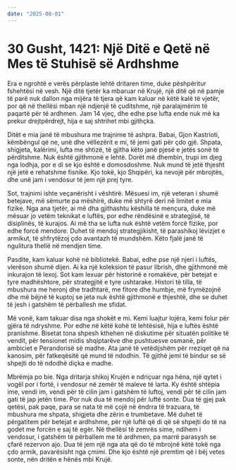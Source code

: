 ```yaml
---
date: "2025-08-01"
---
```


# 30 Gusht, 1421: Një Ditë e Qetë në Mes të Stuhisë së Ardhshme

Era e ngrohtë e verës përplaste lehtë dritaren time, duke pëshpëritur fshehtësi në vesh. Një ditë tjetër ka mbaruar në Krujë, një ditë që në pamje të parë nuk dallon nga mijëra të tjera që kam kaluar në këtë kalë të vjetër, por që në thellësi mban një ndjenjë të çuditshme, një paralajmërim të paqartë për të ardhmen.  Jam 14 vjeç,  dhe edhe pse lufta ende nuk më ka prekur drejtpërdrejt, hija e saj shtrihet mbi gjithçka.

Ditët e mia janë të mbushura me trajnime të ashpra. Babai, Gjon Kastrioti, këmbëngul që ne, unë dhe vëllezërit e mi, të jemi gati për çdo gjë.  Shpata, shigjeta, kalërimi, lufta me shtizë,  të gjitha këto janë pjesë e jetës sonë të përditshme. Nuk është gjithmonë e lehtë.  Dorët më dhembin, trupi im djeg nga lodhja, por e di se kjo është e domosdoshme.  Nuk mund të jetë thjesht një jetë e rehatshme fisnike.  Kjo tokë, kjo Shqipëri, ka nevojë për mbrojtës, dhe unë jam i vendosur të jem një prej tyre.

Sot, trajnimi ishte veçanërisht i vështirë. Mësuesi im, një veteran i shumë betejave,  më sëmurte pa mëshirë, duke më shtyrë deri në limitet e mia fizike.  Nga ana tjetër, ai më dha gjithashtu këshilla të mençura, duke më mësuar jo vetëm teknikat e luftës, por edhe rëndësinë e strategjisë, të disiplinës, të kurajos.  Ai më tha se lufta nuk është vetëm forcë fizike, por edhe forcë mendore.  Duhet të mendoj strategjikisht, të parashikoj lëvizjet e armikut, të shfrytëzoj çdo avantazh të mundshëm.  Këto fjalë janë të ngulitura thellë në mendjen time.

Pasdite, kam kaluar kohë në bibliotekë. Babai, edhe pse një njeri i luftës, vlerëson shumë dijen.  Ai ka një koleksion të pasur librish, dhe gjithmonë më inkurajon të lexoj. Sot kam lexuar për historinë e romakëve, për betejat e tyre madhështore, për strategjitë e tyre ushtarake.  Histori të tilla, të mbushura me heronj dhe tradhtarë, me fitore dhe humbje, më frymëzojnë dhe më bëjnë të kuptoj se jeta nuk është gjithmonë e thjeshtë, dhe se duhet të jesh i gatshëm të përballesh me sfidat.

Më vonë, kam takuar disa nga shokët e mi. Kemi luajtur lojëra, kemi folur për gjëra të ndryshme. Por edhe në këtë kohë të lehtësisë, hija e luftës është pranishme.  Bisetat tona shpesh kthehen në diskutime për situatën politike të vendit, për tensionet midis shqiptarëve dhe pushtuesve osmanë, për ambiciet e Perandorisë së madhe.  Ata janë të vetëdijshëm për rreziqet që na kanosim, për fatkeqësitë që mund të ndodhin.  Të gjithë jemi të bindur se së shpejti do të ndodhë diçka e madhe.

Mbrëmja po bie.  Nga dritarja shikoj Krujën e ndriçuar nga hëna, një qytet i vogël por i fortë, i vendosur në zemër të maleve të larta.  Ky është shtëpia ime, vendi im, vendi për të cilin jam i gatshëm të luftoj, vendi për të cilin jam gati të jap jetën time.  Por nuk dua të mendoj për luftë sonte.  Dua të gjej pak qetësi, pak paqe, para se nata të më çojë në ëndrra të trazuara, të mbushura me shpata, shigjeta dhe zërin e trumbetave.  Më duhet të përgatitem për betejat e ardhshme, për një luftë që di që së shpejti do të na godet me forcën e saj të egër. Në thellësi të zemrës sime, ndihem i vendosur, i gatshëm të përballem me të ardhmen, pa marrë parasysh se çfarë rezervon ajo.  Dua të jem një nga ata që do të mbrojnë këtë tokë nga çdo armik, pavarësisht nga çmimi.  Dhe kjo është një premtim që i bëj vetes sonte, nën dritën e hënës mbi Krujë.
